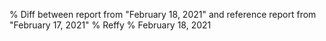 % Diff between report from "February 18, 2021" and reference report from "February 17, 2021"
% Reffy
% February 18, 2021

